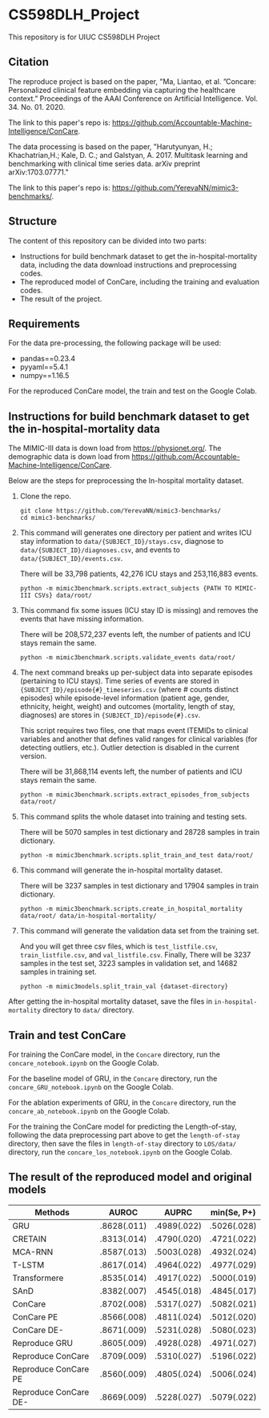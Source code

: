 # CS598DLH_Project
This repository is for UIUC CS598DLH Project

## Citation

The reproduce project is based on the paper, "Ma, Liantao, et al. ”Concare: Personalized clinical feature embedding via capturing the healthcare context.” Proceedings of the AAAI Conference on Artificial Intelligence. Vol. 34. No. 01. 2020.

The link to this paper's repo is: https://github.com/Accountable-Machine-Intelligence/ConCare.

The data processing is based on the paper, "Harutyunyan, H.; Khachatrian,H.; Kale, D. C.; and Galstyan, A. 2017. Multitask learning and benchmarking with clinical time series data. arXiv preprint arXiv:1703.07771."

The link to this paper's repo is: https://github.com/YerevaNN/mimic3-benchmarks/.


## Structure

The content of this repository can be divided into two parts:

- Instructions for build benchmark dataset to get the in-hospital-mortality data, including the data download instructions and preprocessing codes.
- The reproduced model of ConCare, including the training and evaluation codes.
- The result of the project.

## Requirements

For the data pre-processing, the following package will be used:

- pandas==0.23.4
- pyyaml==5.4.1
- numpy==1.16.5

For the reproduced ConCare model, the train and test on the Google Colab.

## Instructions for build benchmark dataset to get the in-hospital-mortality data

The MIMIC-III data is down load from https://physionet.org/.
The demographic data is down load from https://github.com/Accountable-Machine-Intelligence/ConCare.

Below are the steps for preprocessing the In-hospital mortality dataset.

1. Clone the repo.

   ```
   git clone https://github.com/YerevaNN/mimic3-benchmarks/
   cd mimic3-benchmarks/
   ```

2. This command will generates one directory per patient and writes ICU stay information to `data/{SUBJECT_ID}/stays.csv`, diagnose to `data/{SUBJECT_ID}/diagnoses.csv`, and events to `data/{SUBJECT_ID}/events.csv`.

   There will be 33,798 patients, 42,276 ICU stays and 253,116,883 events.

   ```
   python -m mimic3benchmark.scripts.extract_subjects {PATH TO MIMIC-III CSVs} data/root/
   ```

3. This command fix some issues (ICU stay ID is missing) and removes the events that have missing information. 

   There will be 208,572,237 events left, the number of patients and ICU stays remain the same.

   ```
   python -m mimic3benchmark.scripts.validate_events data/root/
   ```

4. The next command breaks up per-subject data into separate episodes (pertaining to ICU stays). Time series of events are stored in `{SUBJECT_ID}/episode{#}_timeseries.csv` (where # counts distinct episodes) while episode-level information (patient age, gender, ethnicity, height, weight) and outcomes (mortality, length of stay, diagnoses) are stores in `{SUBJECT_ID}/episode{#}.csv`. 

   This script requires two files, one that maps event ITEMIDs to clinical variables and another that defines valid ranges for clinical variables (for detecting outliers, etc.). Outlier detection is disabled in the current version.

   There will be 31,868,114 events left, the number of patients and ICU stays remain the same.

   ```
   python -m mimic3benchmark.scripts.extract_episodes_from_subjects data/root/
   ```

5. This command splits the whole dataset into training and testing sets.

   There will be 5070 samples in test dictionary and 28728 samples in train dictionary.

   ```
   python -m mimic3benchmark.scripts.split_train_and_test data/root/
   ```

6. This command will generate the in-hospital mortality dataset.

   There will be 3237 samples in test dictionary and 17904 samples in train dictionary.

   ```
   python -m mimic3benchmark.scripts.create_in_hospital_mortality data/root/ data/in-hospital-mortality/
   ```

7. This command will generate the validation data set from the training set. 

   And you will get three csv files, which is `test_listfile.csv`, `train_listfile.csv`, and `val_listfile.csv`. Finally, There will be 3237 samples in the test set, 3223 samples in validation set, and 14682 samples in training set.

   ```
   python -m mimic3models.split_train_val {dataset-directory}
   ```

After getting the in-hospital mortality dataset, save the files in `in-hospital-mortality` directory to `data/` directory.

## Train and test ConCare


For training the ConCare model, in the `Concare` directory, run the `concare_notebook.ipynb` on the Google Colab.

For the baseline model of GRU, in the `Concare` directory, run the `concare_GRU_notebook.ipynb` on the Google Colab.

For the ablation experiments of GRU, in the `Concare` directory, run the `concare_ab_notebook.ipynb` on the Google Colab.

For the training the ConCare model for predicting the Length-of-stay, following the data preprocessing part above to get the  `length-of-stay` directory, then save the files in `length-of-stay` directory to `LOS/data/` directory, run the `concare_los_notebook.ipynb` on the Google Colab.


## The result of the reproduced model and original models

| Methods               | AUROC         | AUPRC         | min(Se, P+)   |
| --------------------- | ------------- | ------------- | ------------- |
| GRU                   | .8628(.011)    | .4989(.022)   | .5026(.028)   |
| CRETAIN               | .8313(.014)    | .4790(.020)   | .4721(.022)   |
| MCA-RNN               | .8587(.013)    | .5003(.028)   | .4932(.024)   |
| T-LSTM                | .8617(.014)    | .4964(.022)   | .4977(.029)   |
| Transformere          | .8535(.014)    | .4917(.022)   | .5000(.019)   |
| SAnD                  | .8382(.007)    | .4545(.018)   | .4845(.017)   |
| ConCare               | .8702(.008)    | .5317(.027)   | .5082(.021)   |
| ConCare PE            | .8566(.008)    | .4811(.024)   | .5012(.020)   |
| ConCare DE-           | .8671(.009)    | .5231(.028)   | .5080(.023)   |
| Reproduce GRU         | .8605(.009)    | .4928(.028)   | .4971(.027)   |
| Reproduce ConCare     | .8709(.009)    | .5310(.027)   | .5196(.022)   |
| Reproduce ConCare PE  | .8560(.009)    | .4805(.024)   | .5006(.024)   |
| Reproduce ConCare DE- | .8669(.009)    | .5228(.027)   | .5079(.022)   |
